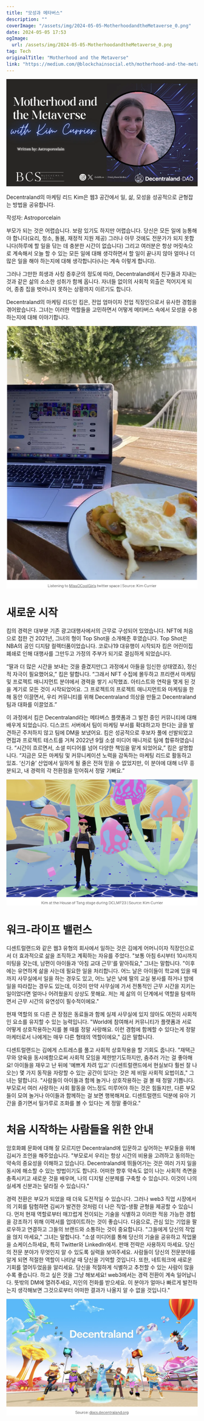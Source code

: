 ```yaml
---
title: "모성과 메타버스"
description: ""
coverImage: "/assets/img/2024-05-05-MotherhoodandtheMetaverse_0.png"
date: 2024-05-05 17:53
ogImage: 
  url: /assets/img/2024-05-05-MotherhoodandtheMetaverse_0.png
tag: Tech
originalTitle: "Motherhood and the Metaverse"
link: "https://medium.com/@blockchainsocial.eth/motherhood-and-the-metaverse-0870e77fc746"
---
```



![Decentraland’s Marketing Lead, Kim](/assets/img/2024-05-05-MotherhoodandtheMetaverse_0.png)

Decentraland의 마케팅 리드 Kim은 웹3 공간에서 일, 삶, 모성을 성공적으로 균형잡는 방법을 공유합니다.

작성자: Astroporcelain

부모가 되는 것은 어렵습니다. 보람 있기도 하지만 어렵습니다. 당신은 모든 일에 능통해야 합니다(요리, 청소, 돌봄, 재정적 지원 제공) 그러나 아무 것에도 전문가가 되지 못합니다(하루에 할 일을 닦는 데 충분한 시간이 없습니다) 그리고 여러분은 항상 머릿속으로 계속해서 오늘 할 수 있는 모든 일에 대해 생각하면서 할 일이 끝나지 않아 얼마나 더 많은 일을 해야 하는지에 대해 생각합니다(나는 계속 이렇게 합니다).



그러나 그만한 희생과 사칭 증후군의 정도에 따라, Decentraland에서 친구들과 지내는 것과 같은 삶의 소소한 성취가 함께 옵니다. 자녀들 없이의 사회적 외출은 적어지게 되어, 종종 집을 벗어나지 못하는 상황까지 이르기도 합니다.

Decentraland의 마케팅 리드인 킴은, 전업 엄마이자 전업 직장인으로서 유사한 경험을 겪어왔습니다. 그녀는 이러한 역할들을 고민하면서 어떻게 메타버스 속에서 모성을 수용하는지에 대해 이야기합니다.

![이미지](/assets/img/2024-05-05-MotherhoodandtheMetaverse_1.png)

# 새로운 시작



킴의 경력은 대부분 기존 광고대행사에서의 근무로 구성되어 있었습니다. NFT에 처음으로 접한 건 2021년, 그녀의 형이 Top Shot을 소개해준 후였습니다. Top Shot은 NBA의 공인 디지턈 컬렉터품이었습니다. 코로나19 대유행이 시작되자 킴은 어린이집 폐쇄로 인해 대행사를 그만두고 가정의 주부가 되기로 결심하게 되었습니다.

“딸과 더 많은 시간을 보내는 것을 즐겼지만(그 과정에서 아들을 임신한 상태였죠), 정신적 자극이 필요했어요,” 킴은 말합니다. “그래서 NFT 수집에 몰두하고 프리랜서 마케팅 및 프로젝트 매니지먼트 분야에서 경력을 쌓기 시작했죠. 아티스트와 연락을 맺게 된 것을 계기로 모든 것이 시작되었어요. 그 프로젝트의 프로젝트 매니지먼트와 마케팅을 한 해 동안 이끌면서, 우리 커뮤니티를 위해 Decentraland 의상을 만들고 Decentraland팀과 대화를 이끌었죠.”

이 과정에서 킴은 Decentraland라는 메타버스 플랫폼과 그 발전 중인 커뮤니티에 대해 배우게 되었습니다. 디스코드 서버에서 팀이 마케팅 부서를 확대하고자 한다는 글을 발견하곤 주저하지 않고 팀에 DM을 보냈어요. 킴은 성공적으로 후보자 풀에 선발되었고 면접과 프로젝트 테스트를 거쳐 2022년 9월 소셜 미디어 매니저로 팀에 합류하였습니다. “시간이 흐르면서, 소셜 미디어를 넘어 다양한 책임을 맡게 되었어요,” 킴은 설명합니다. “지금은 모든 마케팅 및 커뮤니케이션 노력을 감독하는 마케팅 리드로 활동하고 있죠. ‘신기술’ 산업에서 일하게 될 줄은 전혀 믿을 수 없었지만, 이 분야에 대해 너무 흥분되고, 내 경력의 각 전환점을 믿어줘서 정말 기뻐요.”

![MotherhoodandtheMetaverse_2](/assets/img/2024-05-05-MotherhoodandtheMetaverse_2.png)



# 워크-라이프 밸런스

디센트럴랜드와 같은 웹3 유형의 회사에서 일하는 것은 김에게 어머니이자 직장인으로서 더 효과적으로 삶을 조직하고 계획하는 자유를 주었다. "보통 아침 6시부터 10시까지 미팅을 갖는데, 남편이 아이들과 '아침 교대 근무'를 맡아줘요," 그녀는 말합니다. "이후에는 유연하게 삶을 사는데 필요한 일을 처리합니다. 어느 날은 아이들이 학교에 있을 때까지 사무실에서 일을 하는 경우도 있고, 어느 날은 낮에 딸의 교실 봉사를 하거나 밤에 일을 따라잡는 경우도 있는데, 이것이 만약 사무실에 가서 전통적인 근무 시간을 지키는 일이었다면 얼마나 어려웠을지 상상도 못해요. 저는 제 삶의 이 단계에서 역할을 탐색하면서 근무 시간의 유연성이 필수적이에요."

현재 역할의 또 다른 큰 장점은 동료들과 함께 실제 사무실에 있지 않아도 여전히 사회적인 요소를 유지할 수 있는 능력입니다. "World에 참여해서 커뮤니티가 플랫폼과 서로 어떻게 상호작용하는지를 볼 때를 정말 사랑해요. 이런 경험에 함께할 수 있다는게 정말 마케터로서 나에게는 매우 다른 형태의 역할이에요," 김은 말합니다.

디센트럴랜드는 김에게 스트레스를 풀고 사회적 상호작용을 할 기회도 줍니다. "재택근무와 양육을 동시에함으로써 사회적 모임을 제한받기도하지만, 춤추러 가는 걸 좋아해요! 아이들을 재우고 난 뒤에 '예쁘게 차려 입고' (디센트럴랜드에서 현실보다 훨씬 잘 나오는) 몇 가지 동작을 자랑할 수 있는 공간이 있다는 것은 제 비밀 사회적 요법이죠," 그녀는 말합니다. "사람들이 아이들과 함께 놀거나 상호작용하는 걸 볼 때 정말 기쁩니다. 부모로서 여러 사랑하는 사회 활동을 어느정도 미루어야 하는 것은 힘들지만, 다른 부모들이 모여 놀거나 아이들과 함께하는 걸 보면 행복해져요. 디센트럴랜드 덕분에 유아 기간을 즐기면서 밀가루로 조화를 볼 수 있다는 게 정말 좋아요."



# 처음 시작하는 사람들을 위한 안내

암호화폐 문화에 대해 잘 모르지만 Decentraland에 입문하고 싶어하는 부모들을 위해 김씨가 조언을 해주었습니다. "부모로서 우리는 항상 시간의 비용을 고려하고 동의하는 약속의 중요성을 이해하고 있습니다. Decentraland에 뛰들어가는 것은 여러 가지 일을 동시에 해소할 수 있는 방법이기도 합니다. 어떠한 향후 약속도 없이 나는 사회적 측면을 충족시키고 새로운 것을 배우며, 나의 디지털 신분체를 구축할 수 있습니다. 이것이 나의 실세계 신분과는 달라질 수 있습니다."

경력 전환은 부모가 되었을 때 더욱 도전적일 수 있습니다. 그러나 web3 직업 시장에서의 기회를 탐험하면 김씨가 발견한 것처럼 더 나은 직업-생활 균형을 제공할 수 있습니다. 먼저 현재 역할로부터 매끄럽게 전이되는 기술을 식별하고 이러한 적응 가능한 경험을 강조하기 위해 이력서를 업데이트하는 것이 좋습니다. 다음으로, 관심 있는 기업을 팔로우하고 연결하고 그들의 브랜드와 소통하는 것이 중요합니다. "그들에게 당신의 작업을 얹지 마세요," 그녀는 말합니다. "소셜 미디어를 통해 당신의 기술을 공유하고 작업물을 쇼케이스하세요, 특히 Twitter와 LinkedIn에서. 판매 전략은 사용하지 마세요. 당신의 전문 분야가 무엇인지 알 수 있도록 실력을 보여주세요. 사람들이 당신의 전문분야를 알게 되면 적절한 역할이 나타날 때 당신을 기억할 것입니다. 또한, 네트워크에 새로운 기회를 열어두었음을 알리세요. 당신을 적절하게 식별하고 추천할 수 있는 사람이 많을수록 좋습니다. 하고 싶은 것을 그냥 해보세요! web3에서는 경력 전환이 계속 일어납니다. 뜻밖의 DM에 열려주세요, 지인의 전화를 받으세요. 이 분야가 얼마나 빠르게 발전하는지 생각해보면 그것으로부터 어떠한 결과가 나올지 알 수 없을 것입니다."

![MotherhoodandtheMetaverse_3](/assets/img/2024-05-05-MotherhoodandtheMetaverse_3.png)